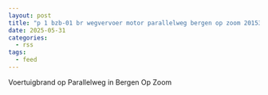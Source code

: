 ```yaml
---
layout: post
title: "p 1 bzb-01 br wegvervoer motor parallelweg bergen op zoom 201531"
date: 2025-05-31
categories: 
  - rss
tags: 
  - feed
---
```


Voertuigbrand op Parallelweg in Bergen Op Zoom
